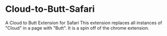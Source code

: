 Cloud-to-Butt-Safari
====================

A Cloud to Butt Extension for Safari
This extension replaces all instances of "Cloud" in a page with "Butt".
It is a spin off of the chrome extension.
